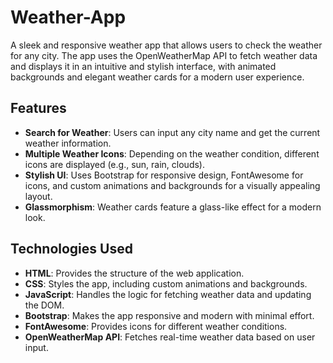 # Weather-App

A sleek and responsive weather app that allows users to check the weather for any city. The app uses the OpenWeatherMap API to fetch weather data and displays it in an intuitive and stylish interface, with animated backgrounds and elegant weather cards for a modern user experience.

## Features

- **Search for Weather**: Users can input any city name and get the current weather information.
- **Multiple Weather Icons**: Depending on the weather condition, different icons are displayed (e.g., sun, rain, clouds).
- **Stylish UI**: Uses Bootstrap for responsive design, FontAwesome for icons, and custom animations and backgrounds for a visually appealing layout.
- **Glassmorphism**: Weather cards feature a glass-like effect for a modern look.
  
## Technologies Used

- **HTML**: Provides the structure of the web application.
- **CSS**: Styles the app, including custom animations and backgrounds.
- **JavaScript**: Handles the logic for fetching weather data and updating the DOM.
- **Bootstrap**: Makes the app responsive and modern with minimal effort.
- **FontAwesome**: Provides icons for different weather conditions.
- **OpenWeatherMap API**: Fetches real-time weather data based on user input.
